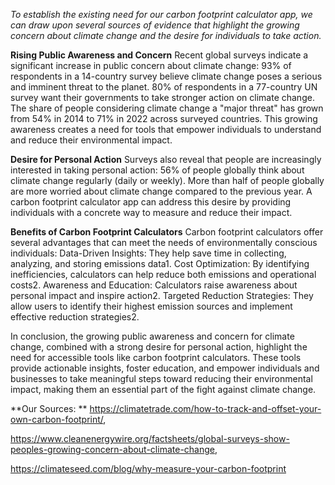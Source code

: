 _To establish the existing need for our carbon footprint calculator app, we can draw upon several sources of evidence that highlight the growing concern about climate change and the desire for individuals to take action._

**Rising Public Awareness and Concern**
Recent global surveys indicate a significant increase in public concern about climate change:
93% of respondents in a 14-country survey believe climate change poses a serious and imminent threat to the planet.
80% of respondents in a 77-country UN survey want their governments to take stronger action on climate change.
The share of people considering climate change a "major threat" has grown from 54% in 2014 to 71% in 2022 across surveyed countries.
This growing awareness creates a need for tools that empower individuals to understand and reduce their environmental impact.

**Desire for Personal Action**
Surveys also reveal that people are increasingly interested in taking personal action:
56% of people globally think about climate change regularly (daily or weekly).
More than half of people globally are more worried about climate change compared to the previous year.
A carbon footprint calculator app can address this desire by providing individuals with a concrete way to measure and reduce their impact.

**Benefits of Carbon Footprint Calculators**
Carbon footprint calculators offer several advantages that can meet the needs of environmentally conscious individuals:
Data-Driven Insights: They help save time in collecting, analyzing, and storing emissions data1.
Cost Optimization: By identifying inefficiencies, calculators can help reduce both emissions and operational costs2.
Awareness and Education: Calculators raise awareness about personal impact and inspire action2.
Targeted Reduction Strategies: They allow users to identify their highest emission sources and implement effective reduction strategies2.

In conclusion, the growing public awareness and concern for climate change, combined with a strong desire for personal action, highlight the need for accessible tools like carbon footprint calculators. These tools provide actionable insights, foster education, and empower individuals and businesses to take meaningful steps toward reducing their environmental impact, making them an essential part of the fight against climate change.

**Our Sources: **
https://climatetrade.com/how-to-track-and-offset-your-own-carbon-footprint/,

https://www.cleanenergywire.org/factsheets/global-surveys-show-peoples-growing-concern-about-climate-change,

https://climateseed.com/blog/why-measure-your-carbon-footprint
